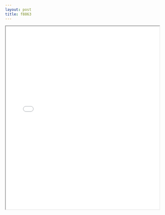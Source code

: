 ```yaml
---
layout: post
title: f8863
---
```


<div class="pdf-container">
<iframe src="/ea/assets/pdfs/forms/f8863.pdf" height="600" width="100%" allowFullScreen="true"></iframe>
</div>

